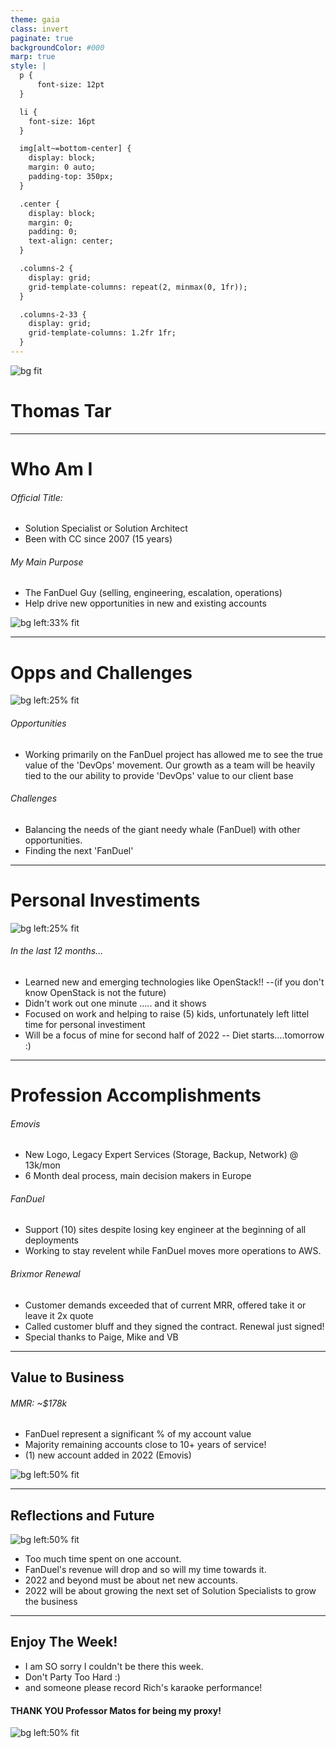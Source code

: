 ```yaml
---
theme: gaia
class: invert
paginate: true
backgroundColor: #000
marp: true
style: |
  p {
      font-size: 12pt
  }

  li {
    font-size: 16pt
  }

  img[alt~=bottom-center] {
    display: block;
    margin: 0 auto;
    padding-top: 350px;
  }

  .center {
    display: block;
    margin: 0;
    padding: 0;
    text-align: center;
  }

  .columns-2 {
    display: grid;
    grid-template-columns: repeat(2, minmax(0, 1fr));
  }

  .columns-2-33 {
    display: grid;
    grid-template-columns: 1.2fr 1fr;
  }
---
```



![bg fit](./images/profile.png)

# Thomas Tar #

---

# Who Am I #

###### Official Title: ######
- Solution Specialist or Solution Architect
- Been with CC since 2007 (15 years)

###### My Main Purpose ######
- The FanDuel Guy (selling, engineering, escalation, operations)
- Help drive new opportunities in new and existing accounts



![bg left:33% fit](./images/dohere.jpeg)

---

# Opps and Challenges #

![bg left:25% fit](./images/balancing.jpeg)

###### Opportunities ######
- Working primarily on the FanDuel project has allowed me to see the true value of the 'DevOps' movement.  Our growth as a team will be heavily tied to the our ability to provide 'DevOps' value to our client base

###### Challenges ######
- Balancing the needs of the giant needy whale (FanDuel) with other opportunities.
- Finding the next 'FanDuel'  

---

# Personal Investiments #

![bg left:25% fit](./images/fail.png)

###### In the last 12 months... ######
- Learned new and emerging technologies like OpenStack!!
--(if you don't know OpenStack is not the future) 
- Didn't work out one minute ..... and it shows 
- Focused on work and helping to raise (5) kids, unfortunately left littel time for personal investiment
- Will be a focus of mine for second half of 2022
-- Diet starts....tomorrow :)


---

# Profession Accomplishments #

###### Emovis ######
- New Logo, Legacy Expert Services (Storage, Backup, Network) @ 13k/mon
- 6 Month deal process, main decision makers in Europe

###### FanDuel ######
- Support (10) sites despite losing key engineer at the beginning of all deployments
- Working to stay revelent while FanDuel moves more operations to AWS.

###### Brixmor Renewal ######
- Customer demands exceeded that of current MRR, offered take it or leave it 2x quote
- Called customer bluff and they signed the contract. Renewal just signed!
- Special thanks to Paige, Mike and VB

---

## Value to Business #

###### MMR:  ~$178k ######

- FanDuel represent a significant % of my account value
- Majority remaining accounts close to 10+ years of service!
- (1) new account added in 2022 (Emovis)


![bg left:50% fit](./images/mmr.png)


---

## Reflections and Future ##

![bg left:50% fit](./images/time.png)

- Too much time spent on one account.
- FanDuel's revenue will drop and so will my time towards it.
- 2022 and beyond must be about net new accounts.
- 2022 will be about growing the next set of Solution Specialists to grow the business

---

## Enjoy The Week! ##

- I am SO sorry I couldn't be there this week.
- Don't Party Too Hard :)
- and someone please record Rich's karaoke performance!

#### THANK YOU Professor Matos for being my proxy! #### 

![bg left:50% fit](./images/party.png)